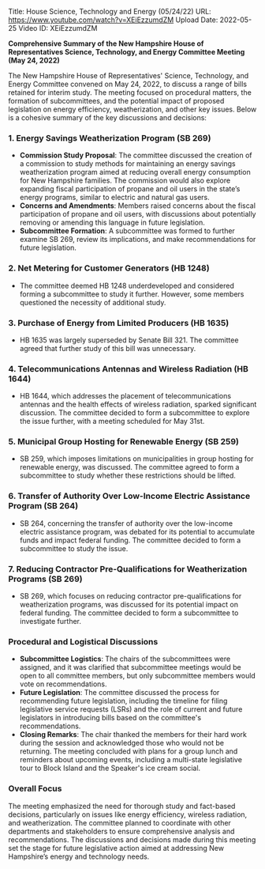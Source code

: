 Title: House Science, Technology and Energy (05/24/22)
URL: https://www.youtube.com/watch?v=XEiEzzumdZM
Upload Date: 2022-05-25
Video ID: XEiEzzumdZM

**Comprehensive Summary of the New Hampshire House of Representatives Science, Technology, and Energy Committee Meeting (May 24, 2022)**

The New Hampshire House of Representatives' Science, Technology, and Energy Committee convened on May 24, 2022, to discuss a range of bills retained for interim study. The meeting focused on procedural matters, the formation of subcommittees, and the potential impact of proposed legislation on energy efficiency, weatherization, and other key issues. Below is a cohesive summary of the key discussions and decisions:

### **1. Energy Savings Weatherization Program (SB 269)**
- **Commission Study Proposal**: The committee discussed the creation of a commission to study methods for maintaining an energy savings weatherization program aimed at reducing overall energy consumption for New Hampshire families. The commission would also explore expanding fiscal participation of propane and oil users in the state’s energy programs, similar to electric and natural gas users.
- **Concerns and Amendments**: Members raised concerns about the fiscal participation of propane and oil users, with discussions about potentially removing or amending this language in future legislation.
- **Subcommittee Formation**: A subcommittee was formed to further examine SB 269, review its implications, and make recommendations for future legislation.

### **2. Net Metering for Customer Generators (HB 1248)**
- The committee deemed HB 1248 underdeveloped and considered forming a subcommittee to study it further. However, some members questioned the necessity of additional study.

### **3. Purchase of Energy from Limited Producers (HB 1635)**
- HB 1635 was largely superseded by Senate Bill 321. The committee agreed that further study of this bill was unnecessary.

### **4. Telecommunications Antennas and Wireless Radiation (HB 1644)**
- HB 1644, which addresses the placement of telecommunications antennas and the health effects of wireless radiation, sparked significant discussion. The committee decided to form a subcommittee to explore the issue further, with a meeting scheduled for May 31st.

### **5. Municipal Group Hosting for Renewable Energy (SB 259)**
- SB 259, which imposes limitations on municipalities in group hosting for renewable energy, was discussed. The committee agreed to form a subcommittee to study whether these restrictions should be lifted.

### **6. Transfer of Authority Over Low-Income Electric Assistance Program (SB 264)**
- SB 264, concerning the transfer of authority over the low-income electric assistance program, was debated for its potential to accumulate funds and impact federal funding. The committee decided to form a subcommittee to study the issue.

### **7. Reducing Contractor Pre-Qualifications for Weatherization Programs (SB 269)**
- SB 269, which focuses on reducing contractor pre-qualifications for weatherization programs, was discussed for its potential impact on federal funding. The committee decided to form a subcommittee to investigate further.

### **Procedural and Logistical Discussions**
- **Subcommittee Logistics**: The chairs of the subcommittees were assigned, and it was clarified that subcommittee meetings would be open to all committee members, but only subcommittee members would vote on recommendations.
- **Future Legislation**: The committee discussed the process for recommending future legislation, including the timeline for filing legislative service requests (LSRs) and the role of current and future legislators in introducing bills based on the committee's recommendations.
- **Closing Remarks**: The chair thanked the members for their hard work during the session and acknowledged those who would not be returning. The meeting concluded with plans for a group lunch and reminders about upcoming events, including a multi-state legislative tour to Block Island and the Speaker's ice cream social.

### **Overall Focus**
The meeting emphasized the need for thorough study and fact-based decisions, particularly on issues like energy efficiency, wireless radiation, and weatherization. The committee planned to coordinate with other departments and stakeholders to ensure comprehensive analysis and recommendations. The discussions and decisions made during this meeting set the stage for future legislative action aimed at addressing New Hampshire’s energy and technology needs.